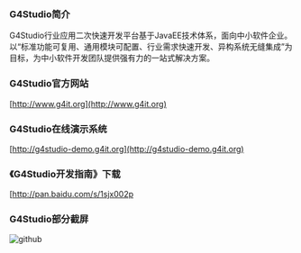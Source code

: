 ### G4Studio简介
G4Studio行业应用二次快速开发平台基于JavaEE技术体系，面向中小软件企业。以“标准功能可复用、通用模块可配置、行业需求快速开发、异构系统无缝集成”为目标，为中小软件开发团队提供强有力的一站式解决方案。
### G4Studio官方网站
[http://www.g4it.org](http://www.g4it.org)
### G4Studio在线演示系统
[http://g4studio-demo.g4it.org](http://g4studio-demo.g4it.org)
### 《G4Studio开发指南》下载
[http://pan.baidu.com/s/1sjx002p
### G4Studio部分截屏 
![github](http://www.g4it.org/data/attachment/forum/201306/10/094714dtnknicay43hshde.gif "G4Studio截屏")
